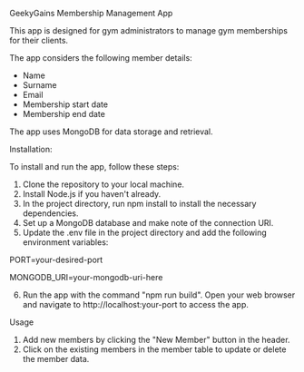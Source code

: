 GeekyGains Membership Management App

This app is designed for gym administrators to manage gym memberships for their clients.

The app considers the following member details:

- Name
- Surname
- Email
- Membership start date
- Membership end date

The app uses MongoDB for data storage and retrieval.

Installation:

To install and run the app, follow these steps:

1. Clone the repository to your local machine.
2. Install Node.js if you haven't already.
3. In the project directory, run npm install to install the necessary dependencies.
4. Set up a MongoDB database and make note of the connection URI.
5. Update the .env file in the project directory and add the following environment variables:

PORT=your-desired-port

MONGODB_URI=your-mongodb-uri-here

6. Run the app with the command "npm run build".
   Open your web browser and navigate to http://localhost:your-port to access the app.

Usage

1. Add new members by clicking the "New Member" button in the header.
2. Click on the existing members in the member table to update or delete the member data.
